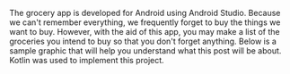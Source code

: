 The grocery app is developed for Android using Android Studio. Because we can't remember everything, we frequently forget to buy the things we want to buy. However, with the aid of this app, you may make a list of the groceries you intend to buy so that you don't forget anything. Below is a sample graphic that will help you understand what this post will be about. Kotlin was used to implement this project.

